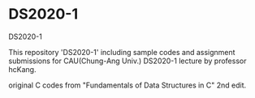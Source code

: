 # DS2020-1
DS2020-1

This repository 'DS2020-1' including sample codes and assignment submissions for CAU(Chung-Ang Univ.) DS2020-1 lecture by professor hcKang.

original C codes from "Fundamentals of Data Structures in C" 2nd edit.
